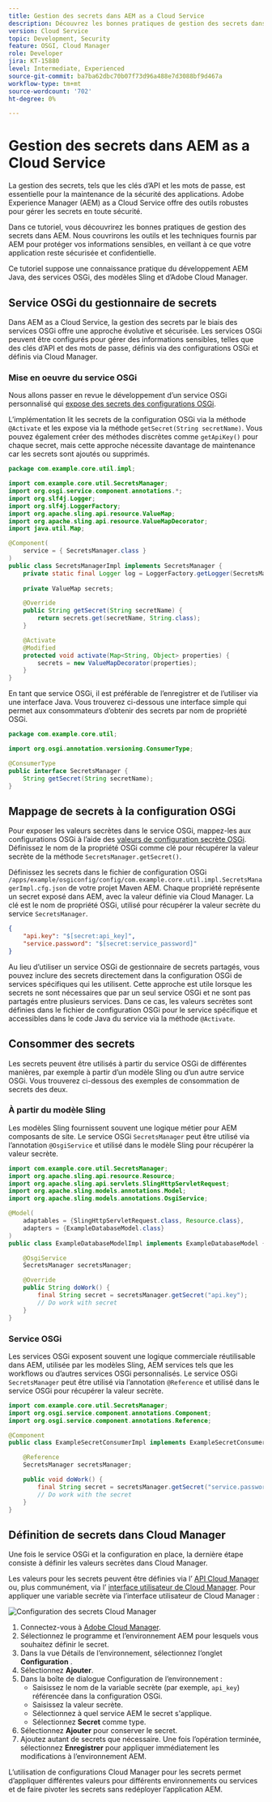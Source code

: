 ```yaml
---
title: Gestion des secrets dans AEM as a Cloud Service
description: Découvrez les bonnes pratiques de gestion des secrets dans AEM as a Cloud Service, à l’aide des outils et des techniques fournis par AEM pour protéger vos informations sensibles, en vous assurant que votre application reste sécurisée et confidentielle.
version: Cloud Service
topic: Development, Security
feature: OSGI, Cloud Manager
role: Developer
jira: KT-15880
level: Intermediate, Experienced
source-git-commit: ba7ba62dbc70b07f73d96a488e7d3088bf9d467a
workflow-type: tm+mt
source-wordcount: '702'
ht-degree: 0%

---
```



# Gestion des secrets dans AEM as a Cloud Service

La gestion des secrets, tels que les clés d’API et les mots de passe, est essentielle pour la maintenance de la sécurité des applications. Adobe Experience Manager (AEM) as a Cloud Service offre des outils robustes pour gérer les secrets en toute sécurité.

Dans ce tutoriel, vous découvrirez les bonnes pratiques de gestion des secrets dans AEM. Nous couvrirons les outils et les techniques fournis par AEM pour protéger vos informations sensibles, en veillant à ce que votre application reste sécurisée et confidentielle.

Ce tutoriel suppose une connaissance pratique du développement AEM Java, des services OSGi, des modèles Sling et d’Adobe Cloud Manager.

## Service OSGi du gestionnaire de secrets

Dans AEM as a Cloud Service, la gestion des secrets par le biais des services OSGi offre une approche évolutive et sécurisée. Les services OSGi peuvent être configurés pour gérer des informations sensibles, telles que des clés d’API et des mots de passe, définis via des configurations OSGi et définis via Cloud Manager.

### Mise en oeuvre du service OSGi

Nous allons passer en revue le développement d’un service OSGi personnalisé qui [ expose des secrets des configurations OSGi](https://experienceleague.adobe.com/en/docs/experience-manager-cloud-service/content/implementing/deploying/configuring-osgi#secret-configuration-values).

L’implémentation lit les secrets de la configuration OSGi via la méthode `@Activate` et les expose via la méthode `getSecret(String secretName)`. Vous pouvez également créer des méthodes discrètes comme `getApiKey()` pour chaque secret, mais cette approche nécessite davantage de maintenance car les secrets sont ajoutés ou supprimés.

```java
package com.example.core.util.impl;

import com.example.core.util.SecretsManager;
import org.osgi.service.component.annotations.*;
import org.slf4j.Logger;
import org.slf4j.LoggerFactory;
import org.apache.sling.api.resource.ValueMap;
import org.apache.sling.api.resource.ValueMapDecorator;
import java.util.Map;

@Component(
    service = { SecretsManager.class }
)
public class SecretsManagerImpl implements SecretsManager {
    private static final Logger log = LoggerFactory.getLogger(SecretsManagerImpl.class);
 
    private ValueMap secrets;

    @Override
    public String getSecret(String secretName) {
        return secrets.get(secretName, String.class);
    }

    @Activate
    @Modified
    protected void activate(Map<String, Object> properties) {
        secrets = new ValueMapDecorator(properties);
    }
}
```

En tant que service OSGi, il est préférable de l’enregistrer et de l’utiliser via une interface Java. Vous trouverez ci-dessous une interface simple qui permet aux consommateurs d’obtenir des secrets par nom de propriété OSGi.

```java
package com.example.core.util;

import org.osgi.annotation.versioning.ConsumerType;

@ConsumerType
public interface SecretsManager {
    String getSecret(String secretName);
}
```

## Mappage de secrets à la configuration OSGi

Pour exposer les valeurs secrètes dans le service OSGi, mappez-les aux configurations OSGi à l’aide des [valeurs de configuration secrète OSGi](https://experienceleague.adobe.com/en/docs/experience-manager-cloud-service/content/implementing/deploying/configuring-osgi#secret-configuration-values). Définissez le nom de la propriété OSGi comme clé pour récupérer la valeur secrète de la méthode `SecretsManager.getSecret()`.

Définissez les secrets dans le fichier de configuration OSGi `/apps/example/osgiconfig/config/com.example.core.util.impl.SecretsManagerImpl.cfg.json` de votre projet Maven AEM. Chaque propriété représente un secret exposé dans AEM, avec la valeur définie via Cloud Manager. La clé est le nom de propriété OSGi, utilisé pour récupérer la valeur secrète du service `SecretsManager`.

```json
{
    "api.key": "$[secret:api_key]",
    "service.password": "$[secret:service_password]"
}
```

Au lieu d’utiliser un service OSGi de gestionnaire de secrets partagés, vous pouvez inclure des secrets directement dans la configuration OSGi de services spécifiques qui les utilisent. Cette approche est utile lorsque les secrets ne sont nécessaires que par un seul service OSGi et ne sont pas partagés entre plusieurs services. Dans ce cas, les valeurs secrètes sont définies dans le fichier de configuration OSGi pour le service spécifique et accessibles dans le code Java du service via la méthode `@Activate`.

## Consommer des secrets

Les secrets peuvent être utilisés à partir du service OSGi de différentes manières, par exemple à partir d’un modèle Sling ou d’un autre service OSGi. Vous trouverez ci-dessous des exemples de consommation de secrets des deux.

### À partir du modèle Sling

Les modèles Sling fournissent souvent une logique métier pour AEM composants de site. Le service OSGi `SecretsManager` peut être utilisé via l’annotation `@OsgiService` et utilisé dans le modèle Sling pour récupérer la valeur secrète.

```java
import com.example.core.util.SecretsManager;
import org.apache.sling.api.resource.Resource;
import org.apache.sling.api.servlets.SlingHttpServletRequest;
import org.apache.sling.models.annotations.Model;
import org.apache.sling.models.annotations.OsgiService;

@Model(
    adaptables = {SlingHttpServletRequest.class, Resource.class},
    adapters = {ExampleDatabaseModel.class}
)
public class ExampleDatabaseModelImpl implements ExampleDatabaseModel {

    @OsgiService
    SecretsManager secretsManager;

    @Override 
    public String doWork() {
        final String secret = secretsManager.getSecret("api.key");
        // Do work with secret
    }
}
```

### Service OSGi

Les services OSGi exposent souvent une logique commerciale réutilisable dans AEM, utilisée par les modèles Sling, AEM services tels que les workflows ou d’autres services OSGi personnalisés. Le service OSGi `SecretsManager` peut être utilisé via l’annotation `@Reference` et utilisé dans le service OSGi pour récupérer la valeur secrète.

```java
import com.example.core.util.SecretsManager;
import org.osgi.service.component.annotations.Component;
import org.osgi.service.component.annotations.Reference;

@Component
public class ExampleSecretConsumerImpl implements ExampleSecretConsumer {

    @Reference
    SecretsManager secretsManager;

    public void doWork() {
        final String secret = secretsManager.getSecret("service.password");
        // Do work with the secret
    }
}
```

## Définition de secrets dans Cloud Manager

Une fois le service OSGi et la configuration en place, la dernière étape consiste à définir les valeurs secrètes dans Cloud Manager.

Les valeurs pour les secrets peuvent être définies via l’ [API Cloud Manager](https://developer.adobe.com/experience-cloud/cloud-manager/reference/api/#tag/Variables) ou, plus communément, via l’ [interface utilisateur de Cloud Manager](https://experienceleague.adobe.com/en/docs/experience-manager-cloud-service/content/implementing/using-cloud-manager/environment-variables#overview). Pour appliquer une variable secrète via l’interface utilisateur de Cloud Manager :

![Configuration des secrets Cloud Manager](./assets/secrets/cloudmanager-configuration.png)

1. Connectez-vous à [Adobe Cloud Manager](https://my.cloudmanager.adobe.com).
1. Sélectionnez le programme et l’environnement AEM pour lesquels vous souhaitez définir le secret.
1. Dans la vue Détails de l’environnement, sélectionnez l’onglet **Configuration** .
1. Sélectionnez **Ajouter**.
1. Dans la boîte de dialogue Configuration de l’environnement :
   - Saisissez le nom de la variable secrète (par exemple, `api_key`) référencée dans la configuration OSGi.
   - Saisissez la valeur secrète.
   - Sélectionnez à quel service AEM le secret s&#39;applique.
   - Sélectionnez **Secret** comme type.
1. Sélectionnez **Ajouter** pour conserver le secret.
1. Ajoutez autant de secrets que nécessaire. Une fois l’opération terminée, sélectionnez **Enregistrer** pour appliquer immédiatement les modifications à l’environnement AEM.

L’utilisation de configurations Cloud Manager pour les secrets permet d’appliquer différentes valeurs pour différents environnements ou services et de faire pivoter les secrets sans redéployer l’application AEM.
